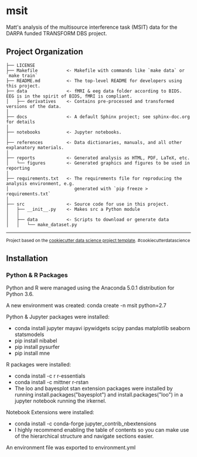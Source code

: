msit
==============================

Matt's analysis of the multisource interference task (MSIT) data for the DARPA funded TRANSFORM DBS project.

Project Organization
------------

    ├── LICENSE
    ├── Makefile           <- Makefile with commands like `make data` or `make train`
    ├── README.md          <- The top-level README for developers using this project.
    ├── data               <- fMRI & eeg data folder according to BIDS. EEG is in the spirit of BIDS, fMRI is compliant.
    │   ├── derivatives    <- Contains pre-processed and transformed versions of the data.
    │
    ├── docs               <- A default Sphinx project; see sphinx-doc.org for details
    │
    ├── notebooks          <- Jupyter notebooks.
    │
    ├── references         <- Data dictionaries, manuals, and all other explanatory materials.
    │
    ├── reports            <- Generated analysis as HTML, PDF, LaTeX, etc.
    │   └── figures        <- Generated graphics and figures to be used in reporting
    │
    ├── requirements.txt   <- The requirements file for reproducing the analysis environment, e.g.
    │                         generated with `pip freeze > requirements.txt`
    │
    ├── src                <- Source code for use in this project.
    │   ├── __init__.py    <- Makes src a Python module
    │   │
    │   ├── data           <- Scripts to download or generate data
    │   │   └── make_dataset.py


--------

<p><small>Project based on the <a target="_blank" href="https://drivendata.github.io/cookiecutter-data-science/">cookiecutter data science project template</a>. #cookiecutterdatascience</small></p>

## Installation

### Python & R Packages

Python and R were managed using the Anaconda 5.0.1 distribution for Python 3.6.

A new environment was created:
  conda create -n msit python=2.7

Python & Jupyter packages were installed:
  - conda install jupyter mayavi ipywidgets scipy pandas matplotlib seaborn statsmodels
  - pip install nibabel
  - pip install pysurfer
  - pip install mne

R packages were installed:
  - conda install -c r r-essentials
  - conda install -c mittner r-rstan
  - The loo and bayesplot stan extension packages were installed by running install.packages("bayesplot") and install.packages("loo") in a jupyter notebook running the irkernel.

Notebook Extensions were installed:
  - conda install -c conda-forge jupyter_contrib_nbextensions
  - I highly recommend enabling the table of contents so you can make use of the hierarchical structure and navigate sections easier.

An environment file was exported to environment.yml
